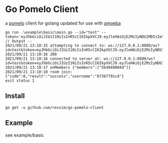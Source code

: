 # Go Pomelo Client

a [pomelo](https://github.com/NetEase/pomelo) client for golang updated for use with [amoeba](https://github.com/revzim/amoeba)

```
go run .\example\basic\main.go --id="test" --token='eyJhbGciOiJIUzI1NiIsInR5cCI6IkpXVCJ9.eyJleHAiOjE2MzIyNDU1MDIsImlhdCI6MTYzMjI0NDAwMiwiaWQiOiJ0ZXN0IiwibmFtZSI6InRlc3QgcGVyc29uIiwibmJmIjoxNjMyMjQzOTkyfQ.v07XyWCYX1ykMyoU2lbxlcpEzKyXw0sl40gyVqcD4Qc'
// Output --
2021/09/21 13:10:15 attempting to connect to: ws://127.0.0.1:8080/ws?id=test&token=eyJhbGciOiJIUzI1NiIsInR5cCI6IkpXVCJ9.eyJleHAiOjE2MzIyNDU1MDIsImlhdCI6MTYzMjI0NDAwMiwiaWQiOiJ0ZXN0IiwibmFtZSI6InRlc3QgcGVyc29uIiwibmJmIjoxNjMyMjQzOTkyfQ.v07XyWCYX1ykMyoU2lbxlcpEzKyXw0sl40gyVqcD4Qc...
2021/09/21 13:10:16 200
2021/09/21 13:10:16 connected to server at: ws://127.0.0.1:8080/ws?id=test&token=eyJhbGciOiJIUzI1NiIsInR5cCI6IkpXVCJ9.eyJleHAiOjE2MzIyNDU1MDIsImlhdCI6MTYzMjI0NDAwMiwiaWQiOiJ0ZXN0IiwibmFtZSI6InRlc3QgcGVyc29uIiwibmJmIjoxNjMyMjQzOTkyfQ.v07XyWCYX1ykMyoU2lbxlcpEzKyXw0sl40gyVqcD4Qc
2021/09/21 13:10:17 onMembers {"members":["5b4949004d"]}
2021/09/21 13:10:18 room join: {"code":0,"result":"success","username":"87367791cd"}
exit status 1
```

## Install

```shell
go get -u github.com/revzim/go-pomelo-client
```

## Example

see example/basic